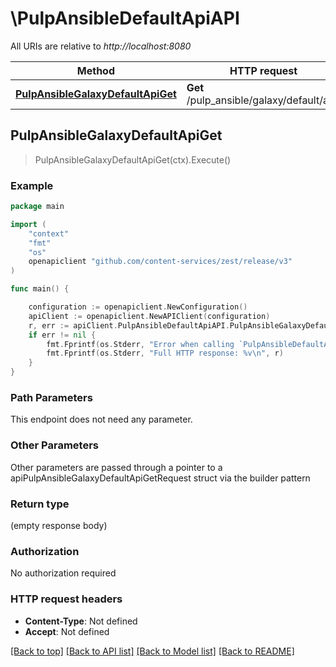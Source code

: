# \PulpAnsibleDefaultApiAPI

All URIs are relative to *http://localhost:8080*

Method | HTTP request | Description
------------- | ------------- | -------------
[**PulpAnsibleGalaxyDefaultApiGet**](PulpAnsibleDefaultApiAPI.md#PulpAnsibleGalaxyDefaultApiGet) | **Get** /pulp_ansible/galaxy/default/api/ | 



## PulpAnsibleGalaxyDefaultApiGet

> PulpAnsibleGalaxyDefaultApiGet(ctx).Execute()





### Example

```go
package main

import (
    "context"
    "fmt"
    "os"
    openapiclient "github.com/content-services/zest/release/v3"
)

func main() {

    configuration := openapiclient.NewConfiguration()
    apiClient := openapiclient.NewAPIClient(configuration)
    r, err := apiClient.PulpAnsibleDefaultApiAPI.PulpAnsibleGalaxyDefaultApiGet(context.Background()).Execute()
    if err != nil {
        fmt.Fprintf(os.Stderr, "Error when calling `PulpAnsibleDefaultApiAPI.PulpAnsibleGalaxyDefaultApiGet``: %v\n", err)
        fmt.Fprintf(os.Stderr, "Full HTTP response: %v\n", r)
    }
}
```

### Path Parameters

This endpoint does not need any parameter.

### Other Parameters

Other parameters are passed through a pointer to a apiPulpAnsibleGalaxyDefaultApiGetRequest struct via the builder pattern


### Return type

 (empty response body)

### Authorization

No authorization required

### HTTP request headers

- **Content-Type**: Not defined
- **Accept**: Not defined

[[Back to top]](#) [[Back to API list]](../README.md#documentation-for-api-endpoints)
[[Back to Model list]](../README.md#documentation-for-models)
[[Back to README]](../README.md)

